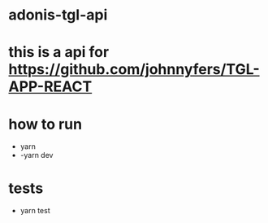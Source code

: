 # adonis-tgl-api

# this is a api for https://github.com/johnnyfers/TGL-APP-REACT

# how to run

 - yarn
 - -yarn dev

# tests

- yarn test
